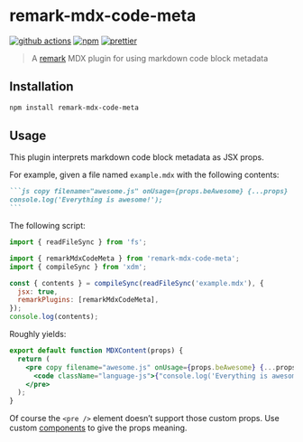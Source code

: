 # remark-mdx-code-meta

[![github actions][github actions badge]][github actions] [![npm][npm badge]][npm]
[![prettier][prettier badge]][prettier]

> A [remark][] MDX plugin for using markdown code block metadata

## Installation

```sh
npm install remark-mdx-code-meta
```

## Usage

This plugin interprets markdown code block metadata as JSX props.

For example, given a file named `example.mdx` with the following contents:

````markdown
```js copy filename="awesome.js" onUsage={props.beAwesome} {...props}
console.log('Everything is awesome!');
```
````

The following script:

```js
import { readFileSync } from 'fs';

import { remarkMdxCodeMeta } from 'remark-mdx-code-meta';
import { compileSync } from 'xdm';

const { contents } = compileSync(readFileSync('example.mdx'), {
  jsx: true,
  remarkPlugins: [remarkMdxCodeMeta],
});
console.log(contents);
```

Roughly yields:

```jsx
export default function MDXContent(props) {
  return (
    <pre copy filename="awesome.js" onUsage={props.beAwesome} {...props}>
      <code className="language-js">{"console.log('Everything is awesome!');\n"}</code>
    </pre>
  );
}
```

Of course the `<pre />` element doesn’t support those custom props. Use custom [components][] to
give the props meaning.

[components]: https://github.com/wooorm/xdm#components
[github actions badge]:
  https://github.com/remcohaszing/remark-mdx-code-meta/actions/workflows/ci.yml/badge.svg
[github actions]: https://github.com/remcohaszing/remark-mdx-code-meta/actions/workflows/ci.yml
[npm badge]: https://img.shields.io/npm/v/remark-mdx-code-meta
[npm]: https://www.npmjs.com/package/remark-mdx-code-meta
[prettier badge]: https://img.shields.io/badge/code_style-prettier-ff69b4.svg
[prettier]: https://prettier.io
[remark]: https://remark.js.org
